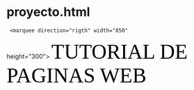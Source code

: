 # proyecto.html
<html>
 <head>
  <title>
   marquesina
  </title>
 </head>
 <body>

     <marquee direction="rigth" width="850"
  height="300">
     <font face="impact" color="black" size="20"> TUTORIAL DE PAGINAS WEB </font>
     </marquee>
 </body>
</html>
